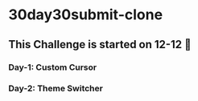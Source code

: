 # 30day30submit-clone

## This Challenge is started on 12-12 📅

### Day-1: Custom Cursor
### Day-2: Theme Switcher

